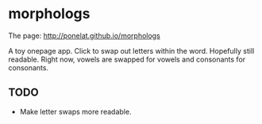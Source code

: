 morphologs
==========

The page:
http://ponelat.github.io/morphologs

A toy onepage app. 
Click to swap out letters within the word. Hopefully still readable.
Right now, vowels are swapped for vowels and consonants for consonants.

## TODO
- Make letter swaps more readable.
